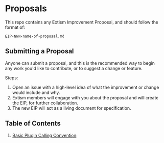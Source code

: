 # Proposals

This repo contains any Extism Improvement Proposal, and should follow the format of:

```
EIP-NNN-name-of-proposal.md
```

## Submitting a Proposal

Anyone can submit a proposal, and this is the recommended way to begin any work you'd like to 
contribute, or to suggest a change or feature.

Steps: 

1. Open an issue with a high-level idea of what the improvement or change would include and why.
2. Extism members will engage with you about the proposal and will create the EIP, for further 
collaboration.
3. The new EIP will act as a living document for specification.

## Table of Contents

1. [Basic Plugin Calling Convention](./EIP-001-plugin-calling-convention.md)


